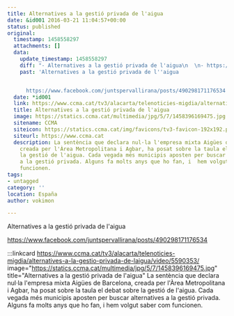 ```yaml
---
title: Alternatives a la gestió privada de l'aigua
date: &id001 2016-03-21 11:04:57+00:00
status: published
original:
  timestamp: 1458558297
  attachments: []
  data:
    update_timestamp: 1458558297
    diff: "- Alternatives a la gestió privada de l'aigua\n  \n- https://www.facebook.com/juntspervallirana/posts/490298171176534"
    past: 'Alternatives a la gestió privada de l''aigua


      https://www.facebook.com/juntspervallirana/posts/490298171176534'
  date: *id001
  link: https://www.ccma.cat/tv3/alacarta/telenoticies-migdia/alternatives-a-la-gestio-privada-de-laigua/video/5590353/
  title: Alternatives a la gestió privada de l'aigua
  image: https://statics.ccma.cat/multimedia/jpg/5/7/1458396169475.jpg
  sitename: CCMA
  siteicon: https://statics.ccma.cat/img/favicons/tv3-favicon-192x192.png
  siteurl: https://www.ccma.cat
  description: La sentència que declara nul·la l'empresa mixta Aigües de Barcelona,
    creada per l'Àrea Metropolitana i Agbar, ha posat sobre la taula el debat sobre
    la gestió de l'aigua. Cada vegada més municipis aposten per buscar alternatives
    a la gestió privada. Alguns fa molts anys que ho fan, i  hem volgut saber com
    funcionen.
tags:
- untagged
category: ''
location: España
author: vokimon

---
```

Alternatives a la gestió privada de l'aigua

https://www.facebook.com/juntspervallirana/posts/490298171176534

:::linkcard https://www.ccma.cat/tv3/alacarta/telenoticies-migdia/alternatives-a-la-gestio-privada-de-laigua/video/5590353/ image="https://statics.ccma.cat/multimedia/jpg/5/7/1458396169475.jpg" title="Alternatives a la gestió privada de l'aigua"
    La sentència que declara nul·la l'empresa mixta Aigües de Barcelona, creada per l'Àrea Metropolitana i Agbar, ha posat sobre la taula el debat sobre la gestió de l'aigua. Cada vegada més municipis aposten per buscar alternatives a la gestió privada. Alguns fa molts anys que ho fan, i  hem volgut saber com funcionen.

